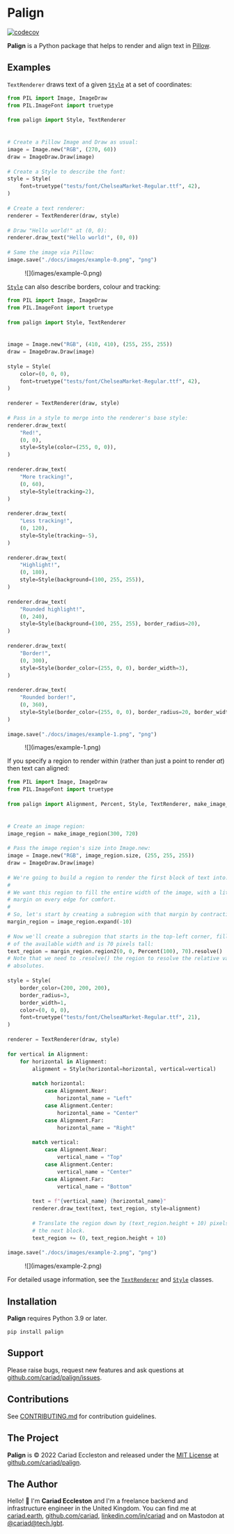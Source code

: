 # Palign

[![codecov](https://codecov.io/gh/cariad/palign/branch/main/graph/badge.svg?token=m2tDKm3v3E)](https://codecov.io/gh/cariad/palign)

**Palign** is a Python package that helps to render and align text in [Pillow](https://python-pillow.org/).

## Examples

`TextRenderer` draws text of a given [`Style`](./style.md) at a set of coordinates:

```python
from PIL import Image, ImageDraw
from PIL.ImageFont import truetype

from palign import Style, TextRenderer


# Create a Pillow Image and Draw as usual:
image = Image.new("RGB", (270, 60))
draw = ImageDraw.Draw(image)

# Create a Style to describe the font:
style = Style(
    font=truetype("tests/font/ChelseaMarket-Regular.ttf", 42),
)

# Create a text renderer:
renderer = TextRenderer(draw, style)

# Draw "Hello world!" at (0, 0):
renderer.draw_text("Hello world!", (0, 0))

# Same the image via Pillow:
image.save("./docs/images/example-0.png", "png")
```

<figure markdown>
  ![](images/example-0.png)
</figure>

[`Style`](./style.md) can also describe borders, colour and tracking:

```python
from PIL import Image, ImageDraw
from PIL.ImageFont import truetype

from palign import Style, TextRenderer


image = Image.new("RGB", (410, 410), (255, 255, 255))
draw = ImageDraw.Draw(image)

style = Style(
    color=(0, 0, 0),
    font=truetype("tests/font/ChelseaMarket-Regular.ttf", 42),
)

renderer = TextRenderer(draw, style)

# Pass in a style to merge into the renderer's base style:
renderer.draw_text(
    "Red!",
    (0, 0),
    style=Style(color=(255, 0, 0)),
)

renderer.draw_text(
    "More tracking!",
    (0, 60),
    style=Style(tracking=2),
)

renderer.draw_text(
    "Less tracking!",
    (0, 120),
    style=Style(tracking=-5),
)

renderer.draw_text(
    "Highlight!",
    (0, 180),
    style=Style(background=(100, 255, 255)),
)

renderer.draw_text(
    "Rounded highlight!",
    (0, 240),
    style=Style(background=(100, 255, 255), border_radius=20),
)

renderer.draw_text(
    "Border!",
    (0, 300),
    style=Style(border_color=(255, 0, 0), border_width=3),
)

renderer.draw_text(
    "Rounded border!",
    (0, 360),
    style=Style(border_color=(255, 0, 0), border_radius=20, border_width=3),
)

image.save("./docs/images/example-1.png", "png")
```

<figure markdown>
  ![](images/example-1.png)
</figure>

If you specify a region to render within (rather than just a point to render _at_) then text can aligned:

```python
from PIL import Image, ImageDraw
from PIL.ImageFont import truetype

from palign import Alignment, Percent, Style, TextRenderer, make_image_region


# Create an image region:
image_region = make_image_region(300, 720)

# Pass the image region's size into Image.new:
image = Image.new("RGB", image_region.size, (255, 255, 255))
draw = ImageDraw.Draw(image)

# We're going to build a region to render the first block of text into.
#
# We want this region to fill the entire width of the image, with a little
# margin on every edge for comfort.
#
# So, let's start by creating a subregion with that margin by contracting in:
margin_region = image_region.expand(-10)

# Now we'll create a subregion that starts in the top-left corner, fills 100%
# of the available width and is 70 pixels tall:
text_region = margin_region.region2(0, 0, Percent(100), 70).resolve()
# Note that we need to .resolve() the region to resolve the relative values to
# absolutes.

style = Style(
    border_color=(200, 200, 200),
    border_radius=3,
    border_width=1,
    color=(0, 0, 0),
    font=truetype("tests/font/ChelseaMarket-Regular.ttf", 21),
)

renderer = TextRenderer(draw, style)

for vertical in Alignment:
    for horizontal in Alignment:
        alignment = Style(horizontal=horizontal, vertical=vertical)

        match horizontal:
            case Alignment.Near:
                horizontal_name = "Left"
            case Alignment.Center:
                horizontal_name = "Center"
            case Alignment.Far:
                horizontal_name = "Right"

        match vertical:
            case Alignment.Near:
                vertical_name = "Top"
            case Alignment.Center:
                vertical_name = "Center"
            case Alignment.Far:
                vertical_name = "Bottom"

        text = f"{vertical_name} {horizontal_name}"
        renderer.draw_text(text, text_region, style=alignment)

        # Translate the region down by (text_region.height + 10) pixels for
        # the next block.
        text_region += (0, text_region.height + 10)

image.save("./docs/images/example-2.png", "png")
```

<figure markdown>
  ![](images/example-2.png)
</figure>

For detailed usage information, see the [`TextRenderer`](./text-renderer.md) and [`Style`](./style.md) classes.

## Installation

**Palign** requires Python 3.9 or later.

```console
pip install palign
```

## Support

Please raise bugs, request new features and ask questions at [github.com/cariad/palign/issues](https://github.com/cariad/palign/issues).

## Contributions

See [CONTRIBUTING.md](https://github.com/cariad/palign/blob/main/CONTRIBUTING.md) for contribution guidelines.

## The Project

**Palign** is &copy; 2022 Cariad Eccleston and released under the [MIT License](https://github.com/cariad/palign/blob/main/LICENSE) at [github.com/cariad/palign](https://github.com/cariad/palign).

## The Author

Hello! 👋 I'm **Cariad Eccleston** and I'm a freelance backend and infrastructure engineer in the United Kingdom. You can find me at [cariad.earth](https://cariad.earth), [github.com/cariad](https://github.com/cariad), [linkedin.com/in/cariad](https://linkedin.com/in/cariad) and on Mastodon at [@cariad@tech.lgbt](https://tech.lgbt/@cariad).
